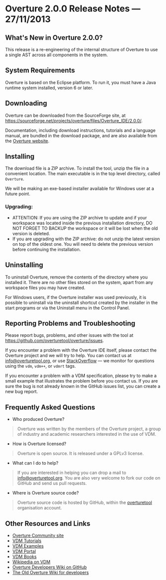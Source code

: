 Overture 2.0.0 Release Notes — 27/11/2013
==========================================


What's New in Overture 2.0.0?
-----------------------------

This release is a re-engineering of the internal structure of Overture
to use a single AST across all components in the system.


System Requirements
-------------------

Overture is based on the Eclipse platform.  To run it, you must have a
Java runtime system installed, version 6 or later.


Downloading
-----------

Overture can be downloaded from the SourceForge site, at
https://sourceforge.net/projects/overture/files/Overture_IDE/2.0.0/.

Documentation, including download instructions, tutorials and a
language manual, are bundled in the download package, and are also
available from the [Overture website](http://www.overturetool.com/).


Installing
----------

The download file is a ZIP archive.  To install the tool, unzip the
file in a convenient location.  The main executable is in the top
level directory, called `Overture`.

We will be making an exe-based installer available for Windows user at
a future point.

### Upgrading:

* ATTENTION: If you are using the ZIP archive to update and if your
  workspace was located inside the previous installation directory, DO
  NOT FORGET TO BACKUP the workspace or it will be lost when the old
  version is deleted.
* If you are upgrading with the ZIP archive: do not unzip the latest
  version on top of the oldest one.  You will need to delete the
  previous version before continuing the installation.


Uninstalling
------------

To uninstall Overture, remove the contents of the directory where you
installed it.  There are no other files stored on the system, apart
from any workspace files you may have created.

For Windows users, if the Overture installer was used previously, it
is possible to uninstall via the uninstall shortcut created by the
installer in the start programs or via the Uninstall menu in the
Control Panel.


Reporting Problems and Troubleshooting
--------------------------------------

Please report bugs, problems, and other issues with the tool at
https://github.com/overturetool/overture/issues.

If you encounter a problem with the Overture IDE itself, please
contact the Overture project and we will try to help.  You can contact
us at info@overturetool.org, or use
[StackOverflow](http://stackoverflow.com/questions/tagged/vdm%2b%2b) —
we monitor for questions using the `vdm`, `vdm++`, or `vdmrt` tags.

If you encounter a problem with a VDM specification, please try to
make a small example that illustrates the problem before you contact
us.  If you are sure the bug is not already known in the GitHub issues
list, you can create a new bug report.


Frequently Asked Questions
--------------------------

* Who produced Overture?
> Overture was written by the members of the Overture project, a group
  of industry and academic researchers interested in the use of VDM.

* How is Overture licensed?
> Overture is open source. It is released under a GPLv3 license.

* What can I do to help?
> If you are interested in helping you can drop a mail to
  info@overturetool.org.  You are also very welcome to fork our code
  on GitHub and send us pull requests.

* Where is Overture source code?
> Overture source code is hosted by GitHub, within the
  [overturetool](https://github.com/overturetool) organisation
  account.


Other Resources and Links
-------------------------

* [Overture Community site](http://www.overturetool.org)
* [VDM Tutorials](http://overturetool.org/?q=Documentation)
* [VDM Examples](http://overturetool.org/?q=node/11)
* [VDM Portal](http://www.vdmportal.org)
* [VDM Books](http://www.vdmbook.com)
* [Wikipedia on VDM](http://en.wikipedia.org/wiki/Vienna_Development_Method)
* [Overture Developers Wiki on GitHub](https://github.com/overturetool/overture/wiki/)
* [The Old Overture Wiki for developers](http://wiki.overturetool.org)
